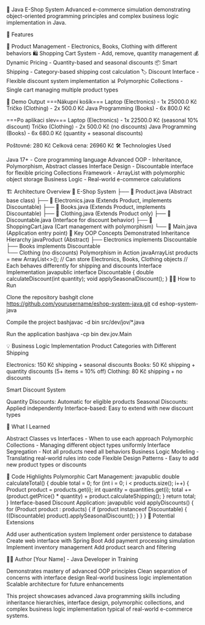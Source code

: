 🛒 Java E-Shop System
Advanced e-commerce simulation demonstrating object-oriented programming principles and complex business logic implementation in Java.

🚀 Features

🏪 Product Management - Electronics, Books, Clothing with different behaviors
🛍️ Shopping Cart System - Add, remove, quantity management
💰 Dynamic Pricing - Quantity-based and seasonal discounts
📦 Smart Shipping - Category-based shipping cost calculation
🏷️ Discount Interface - Flexible discount system implementation
📊 Polymorphic Collections - Single cart managing multiple product types

📸 Demo Output
===Nákupní košík===
Laptop (Electronics) - 1x 25000.0 Kč
Tričko (Clothing) - 2x 500.0 Kč
Java Programming (Books) - 6x 800.0 Kč

===Po aplikaci slev===
Laptop (Electronics) - 1x 22500.0 Kč (seasonal 10% discount)
Tričko (Clothing) - 2x 500.0 Kč (no discounts)
Java Programming (Books) - 6x 680.0 Kč (quantity + seasonal discounts)

Poštovné: 280 Kč
Celková cena: 26960 Kč
🛠️ Technologies Used

Java 17+ - Core programming language
Advanced OOP - Inheritance, Polymorphism, Abstract classes
Interface Design - Discountable interface for flexible pricing
Collections Framework - ArrayList with polymorphic object storage
Business Logic - Real-world e-commerce calculations

🏗️ Architecture Overview
📁 E-Shop System
├── 📄 Product.java (Abstract base class)
├── 📄 Electronics.java (Extends Product, implements Discountable)
├── 📄 Books.java (Extends Product, implements Discountable)
├── 📄 Clothing.java (Extends Product only)
├── 📄 Discountable.java (Interface for discount behavior)
├── 📄 ShoppingCart.java (Cart management with polymorphism)
└── 📄 Main.java (Application entry point)
🎯 Key OOP Concepts Demonstrated
Inheritance Hierarchy
javaProduct (Abstract)
├── Electronics implements Discountable
├── Books implements Discountable  
└── Clothing (no discounts)
Polymorphism in Action
javaArrayList<Product> products = new ArrayList<>();
// Can store Electronics, Books, Clothing objects
// Each behaves differently for shipping and discounts
Interface Implementation
javapublic interface Discountable {
    double calculateDiscount(int quantity);
    void applySeasonalDiscount();
}
🏃‍♂️ How to Run

Clone the repository
bashgit clone https://github.com/yourusername/eshop-system-java.git
cd eshop-system-java

Compile the project
bashjavac -d bin src/dev/jov/*.java

Run the application
bashjava -cp bin dev.jov.Main


💡 Business Logic Implementation
Product Categories with Different Shipping

Electronics: 150 Kč shipping + seasonal discounts
Books: 50 Kč shipping + quantity discounts (5+ items = 10% off)
Clothing: 80 Kč shipping + no discounts

Smart Discount System

Quantity Discounts: Automatic for eligible products
Seasonal Discounts: Applied independently
Interface-based: Easy to extend with new discount types

🧠 What I Learned

Abstract Classes vs Interfaces - When to use each approach
Polymorphic Collections - Managing different object types uniformly
Interface Segregation - Not all products need all behaviors
Business Logic Modeling - Translating real-world rules into code
Flexible Design Patterns - Easy to add new product types or discounts

🔧 Code Highlights
Polymorphic Cart Management:
javapublic double calculateTotal() {
    double total = 0;
    for (int i = 0; i < products.size(); i++) {
        Product product = products.get(i);
        int quantity = quantities.get(i);
        total += (product.getPrice() * quantity) + product.calculateShipping();
    }
    return total;
}
Interface-based Discount Application:
javapublic void applyDiscounts() {
    for (Product product : products) {
        if (product instanceof Discountable) {
            ((Discountable) product).applySeasonalDiscount();
        }
    }
}
🚀 Potential Extensions

 Add user authentication system
 Implement order persistence to database
 Create web interface with Spring Boot
 Add payment processing simulation
 Implement inventory management
 Add product search and filtering

👨‍💻 Author
[Your Name] - Java Developer in Training

Demonstrates mastery of advanced OOP principles
Clean separation of concerns with interface design
Real-world business logic implementation
Scalable architecture for future enhancements


This project showcases advanced Java programming skills including inheritance hierarchies, interface design, polymorphic collections, and complex business logic implementation typical of real-world e-commerce systems.
